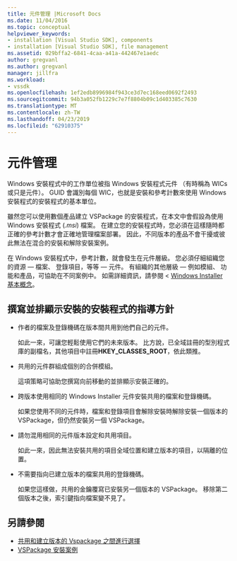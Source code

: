 ```yaml
---
title: 元件管理 |Microsoft Docs
ms.date: 11/04/2016
ms.topic: conceptual
helpviewer_keywords:
- installation [Visual Studio SDK], components
- installation [Visual Studio SDK], file management
ms.assetid: 029bffa2-6841-4caa-a41a-442467e1aedc
author: gregvanl
ms.author: gregvanl
manager: jillfra
ms.workload:
- vssdk
ms.openlocfilehash: 1ef2edb8996984f943ce3d7ec168eed0692f2493
ms.sourcegitcommit: 94b3a052fb1229c7e7f8804b09c1d403385c7630
ms.translationtype: MT
ms.contentlocale: zh-TW
ms.lasthandoff: 04/23/2019
ms.locfileid: "62910375"
---
```

# <a name="component-management"></a>元件管理
Windows 安裝程式中的工作單位被指 Windows 安裝程式元件 （有時稱為 WICs 或只是元件）。 GUID 會識別每個 WIC，也就是安裝和參考計數來使用 Windows 安裝程式的安裝程式的基本單位。

 雖然您可以使用數個產品建立 VSPackage 的安裝程式，在本文中會假設為使用 Windows 安裝程式 (*.msi*) 檔案。 在建立您的安裝程式時，您必須在這樣隨時都正確的參考計數才會正確地管理檔案部署。 因此，不同版本的產品不會干擾或彼此無法在混合的安裝和解除安裝案例。

 在 Windows 安裝程式中，參考計數，就會發生在元件層級。 您必須仔細組織您的資源 — 檔案、 登錄項目，等等 — 元件。 有組織的其他層級 — 例如模組、 功能和產品，可協助在不同案例中。 如需詳細資訊，請參閱 < [Windows Installer 基本概念](../../extensibility/internals/windows-installer-basics.md)。

## <a name="guidelines-of-authoring-setup-for-side-by-side-installation"></a>撰寫並排顯示安裝的安裝程式的指導方針

- 作者的檔案及登錄機碼在版本間共用到他們自己的元件。

     如此一來，可讓您輕鬆使用它們的未來版本。 比方說，已全域註冊的型別程式庫的副檔名，其他項目中註冊**HKEY_CLASSES_ROOT**，依此類推。

- 共用的元件群組成個別的合併模組。

     這項策略可協助您撰寫向前移動的並排顯示安裝正確的。

- 跨版本使用相同的 Windows Installer 元件安裝共用的檔案和登錄機碼。

     如果您使用不同的元件時，檔案和登錄項目會解除安裝時解除安裝一個版本的 VSPackage，但仍然安裝另一個 VSPackage。

- 請勿混用相同的元件版本設定和共用項目。

     如此一來，因此無法安裝共用的項目全域位置和建立版本的項目，以隔離的位置。

- 不需要指向已建立版本的檔案共用的登錄機碼。

     如果您這樣做，共用的金鑰覆寫已安裝另一個版本的 VSPackage。 移除第二個版本之後，索引鍵指向檔案變不見了。

## <a name="see-also"></a>另請參閱
- [共用和建立版本的 Vspackage 之間進行選擇](../../extensibility/choosing-between-shared-and-versioned-vspackages.md)
- [VSPackage 安裝案例](../../extensibility/internals/vspackage-setup-scenarios.md)